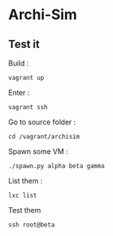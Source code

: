 Archi-Sim
=========


Test it
-------

Build :

    vagrant up

Enter :

    vagrant ssh

Go to source folder :

    cd /vagrant/archisim

Spawn some VM :

    ./spawn.py alpha beta gamma

List them :

    lxc list

Test them

    ssh root@beta
